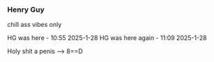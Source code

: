 ### Henry Guy
chill ass vibes only

HG was here - 10:55 2025-1-28
HG was here again - 11:09 2025-1-28

Holy shit a penis --> 8==D 
